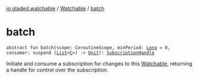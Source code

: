 [io.gladed.watchable](../index.md) / [Watchable](index.md) / [batch](./batch.md)

# batch

`abstract fun batch(scope: CoroutineScope, minPeriod: `[`Long`](https://kotlinlang.org/api/latest/jvm/stdlib/kotlin/-long/index.html)` = 0, consumer: suspend (`[`List`](https://kotlinlang.org/api/latest/jvm/stdlib/kotlin.collections/-list/index.html)`<`[`C`](index.md#C)`>) -> `[`Unit`](https://kotlinlang.org/api/latest/jvm/stdlib/kotlin/-unit/index.html)`): `[`SubscriptionHandle`](../-subscription-handle/index.md)

Initiate and consume a subscription for changes to this [Watchable](index.md), returning a handle for control
over the subscription.

